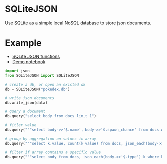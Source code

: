 # SQLiteJSON
Use SQLite as a simple local NoSQL database to store json documents.

# Example
- [SQLite JSON functions](https://www.sqlite.org/json1.html)
- [Demo notebook](https://github.com/cgjosephlee/SQLiteJSON/blob/main/tests/demo.ipynb)
```python
import json
from SQLiteJSON import SQLiteJSON

# create a db, or open an existed db
db = SQLiteJSON("pokedex.db")

# write json documents
db.write_json(data)

# query a document
db.query("select body from docs limit 1")

# fitler value
db.query("""select body->>'$.name', body->>'$.spawn_chance' from docs where body->>'$.spawn_chance' < 0.01""")

# group by aggregation on values in array
db.query("""select k.value, count(k.value) from docs, json_each(body->>'$.type') k group by k.value order by count(k.value)""")

# filter if array contains a specific value
db.query("""select body from docs, json_each(body->>'$.type') k where k.value = 'Ice'""")
```
